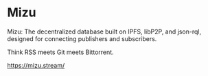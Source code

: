 # Mizu

Mizu: The decentralized database built on IPFS, libP2P, and json-rql, designed for connecting publishers and subscribers.

Think RSS meets Git meets Bittorrent.

https://mizu.stream/
